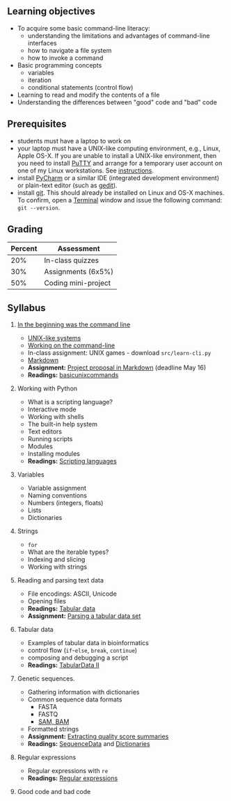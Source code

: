 ## Learning objectives
* To acquire some basic command-line literacy:
  * understanding the limitations and advantages of command-line interfaces
  * how to navigate a file system
  * how to invoke a command
* Basic programming concepts
  * variables
  * iteration
  * conditional statements (control flow)
* Learning to read and modify the contents of a file
* Understanding the differences between "good" code and "bad" code

## Prerequisites
* students must have a laptop to work on
* your laptop must have a UNIX-like computing environment, e.g., Linux, Apple OS-X.  If you are unable to install a UNIX-like environment, then you need to install [PuTTY](http://www.putty.org/) and arrange for a temporary user account on one of my Linux workstations.  See [instructions](RemoteComputing.md).
* install [PyCharm](https://www.jetbrains.com/pycharm/) or a similar IDE (integrated development environment) or plain-text editor (such as [gedit](https://wiki.gnome.org/Apps/Gedit)).
* install [git](https://git-scm.com/book/en/v2/Getting-Started-Installing-Git).  This should already be installed on Linux and OS-X machines.  To confirm, open a [Terminal](https://en.wikipedia.org/wiki/Terminal_emulator) window and issue the following command: `git --version`.

## Grading

| Percent | Assessment |
|---------|------------|
| 20% | In-class quizzes |
| 30% | Assignments (6x5%) |
| 50% | Coding mini-project |


## Syllabus

1. [In the beginning was the command line](http://cristal.inria.fr/~weis/info/commandline.html)
   * [UNIX-like systems](https://en.wikipedia.org/wiki/Unix-like)
   * [Working on the command-line](basicunixcommands.md)
   * In-class assignment: UNIX games - download `src/learn-cli.py`
   * [Markdown](http://daringfireball.net/projects/markdown/basics)
   * **Assignment:** [Project proposal in Markdown](proposal-example.md) (deadline May 16)
   * **Readings:** [basicunixcommands](Readings/basicunixcommands.md)

2. Working with Python
   * What is a scripting language?
   * Interactive mode
   * Working with shells
   * The built-in help system
   * Text editors
   * Running scripts
   * Modules
   * Installing modules
   * **Readings:** [Scripting languages](Readings/ScriptingLanguages.md)
   
3. Variables
   * Variable assignment
   * Naming conventions
   * Numbers (integers, floats)
   * Lists
   * Dictionaries

4. Strings
   * `for`
   * What are the iterable types?
   * Indexing and slicing
   * Working with strings

5. Reading and parsing text data
   * File encodings: ASCII, Unicode
   * Opening files
   * **Readings:** [Tabular data](Readings/TabularData.md)
   * **Assignment:** [Parsing a tabular data set](Assignments/Assignment2.md)

6. Tabular data
   * Examples of tabular data in bioinformatics
   * control flow (`if`-`else`, `break`, `continue`)
   * composing and debugging a script
   * **Readings:** [TabularData II](Readings/TabularData2.md)

7. Genetic sequences.
   * Gathering information with dictionaries
   * Common sequence data formats
     * FASTA
     * FASTQ
     * [SAM, BAM](https://samtools.github.io/hts-specs/)
   * Formatted strings
   * **Assignment:** [Extracting quality score summaries](Assignments/Assignment3.md)
   * **Readings:** [SequenceData](Readings/SequenceData.md) and [Dictionaries](Readings/Dictionaries.md)

8. Regular expressions
   * Regular expressions with `re`
   * **Readings:** [Regular expressions](Readings/RegularExpressions.md)

9. Good code and bad code

